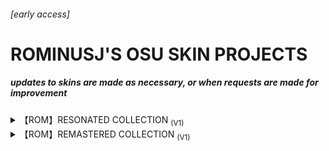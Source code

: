 ###### [early access]

# **ROMINUSJ'S OSU SKIN PROJECTS**

##### ***updates to skins are made as necessary, or when requests are made for improvement***

<details><summary>【ROM】RESONATED COLLECTION <sub>(V1)</sub></summary>
<p>

```
first personal skin project, featuring several unique variants
```

### RESONATED
![RESONATED](https://user-images.githubusercontent.com/119740158/206819889-04fe8fa5-a1cf-4763-9889-9ea405877fb1.png)

### RESONATED [PS2]
![RESONATED PS2](https://user-images.githubusercontent.com/119740158/206835562-6ba9b02f-a5e7-4c63-bb33-9b6e247a74b8.png)

### RESONATED [ASTRO]
![RESONATED ASTRO](https://user-images.githubusercontent.com/119740158/206835605-4debe452-3726-4931-870c-dcad38004821.png)

# DL: [【ROM】 RESONATED COLLECTION](https://drive.google.com/drive/folders/185EB_ztOxDKBKMYth21PQ8QY797x2DT1?usp=share_link)
  
</p>
</details>

<details><summary>【ROM】REMASTERED COLLECTION <sub>(V1)</sub></summary>
<p>

```
features remastered skin packages, upscaled to 2x via recreation
```

### AngelLSheooo (Hitcircle + Cursor Remaster)

# DL: [AngelLSheooo (Hitcircle + Cursor Remaster)](https://drive.google.com/file/d/1bkEVV0-n2iuspvOgTmek2fnc_TbRQg2Z/view?usp=share_link)
  
</p>

